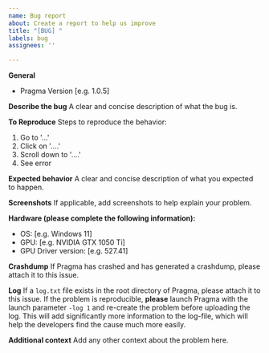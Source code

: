 ```yaml
---
name: Bug report
about: Create a report to help us improve
title: "[BUG] "
labels: bug
assignees: ''

---
```


**General**
 - Pragma Version [e.g. 1.0.5]

**Describe the bug**
A clear and concise description of what the bug is.

**To Reproduce**
Steps to reproduce the behavior:
1. Go to '...'
2. Click on '....'
3. Scroll down to '....'
4. See error

**Expected behavior**
A clear and concise description of what you expected to happen.

**Screenshots**
If applicable, add screenshots to help explain your problem.

**Hardware (please complete the following information):**
 - OS: [e.g. Windows 11]
 - GPU: [e.g. NVIDIA GTX 1050 Ti]
 - GPU Driver version: [e.g. 527.41]

**Crashdump**
If Pragma has crashed and has generated a crashdump, please attach it to this issue.

**Log**
If a `log.txt` file exists in the root directory of Pragma, please attach it to this issue.
If the problem is reproducible, **please** launch Pragma with the launch parameter `-log 1` and re-create the problem before uploading the log. This will add significantly more information to the log-file, which will help the developers find the cause much more easily.

**Additional context**
Add any other context about the problem here.
